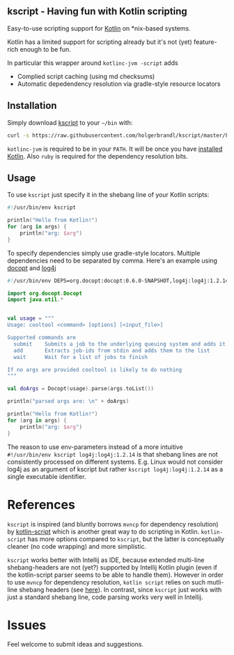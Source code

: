 ## kscript - Having fun with Kotlin scripting


Easy-to-use scripting support for [Kotlin](https://kotlinlang.org/) on *nix-based systems.

Kotlin has a limited support for scripting already but it's not (yet) feature-rich enough to be fun.

In particular this wrapper around `kotlinc-jvm -script` adds
* Complied script caching (using md checksums)
* Automatic depedendency resolution via gradle-style resource locators

## Installation

Simply download [kscript](kscript)  to your `~/bin` with:
```bash
curl -s https://raw.githubusercontent.com/holgerbrandl/kscript/master/kscript > ~/bin/kscript && chmod u+x ~/bin/kscript
```

`kotlinc-jvm` is required to be in your `PATH`. It will be once you have [installed Kotlin](https://kotlinlang.org/docs/tutorials/command-line.html). Also `ruby` is required for the dependency resolution bits.

## Usage

To use `kscript` just specify it in the shebang line of your Kotlin scripts:

```kotlin
#!/usr/bin/env kscript

println("Hello from Kotlin!")
for (arg in args) {
    println("arg: $arg")
}
```

To specify dependencies simply use gradle-style locators. Multiple dependencies need to be separated by comma. Here's an example using [docopt](https://github.com/docopt/docopt.java) and [log4j](http://logging.apache.org/log4j/2.x/)

```kotlin
#!/usr/bin/env DEPS=org.docopt:docopt:0.6.0-SNAPSHOT,log4j:log4j:1.2.14 kscript

import org.docopt.Docopt
import java.util.*


val usage = """
Usage: cooltool <command> [options] [<input_file>]

Supported commands are
  submit    Submits a job to the underlying queuing system and adds it to the list
  add       Extracts job-ids from stdin and adds them to the list
  wait      Wait for a list of jobs to finish

If no args are provided cooltool is likely to do nothing
"""

val doArgs = Docopt(usage).parse(args.toList())

println("parsed args are: \n" + doArgs)

println("Hello from Kotlin!")
for (arg in args) {
    println("arg: $arg")
}
```
The reason to use env-parameters instead of a more intuitive `#!/usr/bin/env kscript log4j:log4j:1.2.14` is that shebang lines are not consistently processed on different systems. E.g. Linux would not consider log4j as an argument of kscript but rather `kscript log4j:log4j:1.2.14` as a single executable identifier.


References
============

`kscript` is inspired (and bluntly borrows `mvncp` for dependency resolution) by [kotlin-script](https://github.com/andrewoma/kotlin-script) which is another great way to do scripting in Kotlin. `kotlin-script` has more options compared to `kscript`, but the latter is conceptually cleaner (no code wrapping) and more simplistic.


`kscript` works better with Intellij as IDE, because extended multi-line shebang-headers are not (yet?) supported by Intellij Kotlin plugin (even if the kotlin-script parser seems to be able to handle them).  However in order to use `mvncp` for dependency resolution, `kotlin script` relies on such mutli-line shebang headers (see [here](https://github.com/andrewoma/kotlin-script#mvncp)). In contrast, since `kscript` just works with just a standard shebang line, code parsing works very well in Intellij.



Issues
=======

Feel welcome to submit ideas and suggestions.




